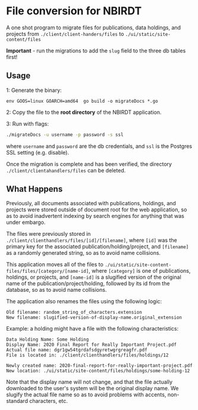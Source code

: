 # File conversion for NBIRDT

A one shot program to migrate files for publications, data holdings, and projects from 
`./client/client-handers/files` to `./ui/static/site-content/files`


**Important** - run the migrations to add the `slug` field to the three db tables first!


## Usage

1: Generate the binary:

~~~
env GOOS=linux GOARCH=amd64  go build -o migrateDocs *.go
~~~


2: Copy the file to the **root directory** of the NBIRDT application.

3: Run with flags:

~~~bash
./migrateDocs -u username -p password -s ssl
~~~

where `username` and `password` are the db credentials, and `ssl` is the Postgres SSL setting
(e.g. disable).

Once the migration is complete and has been verified, the directory `./client/clientahandlers/files` can
be deleted.

## What Happens

Previously, all documents associated with publications, holdings, and projects were stored outside of
document root for the web application, so as to avoid inadvertent indexing by search engines for anything
that was under embargo.

The files were previously stored in `./client/clienthandlers/files/[id]/[filename]`, where `[id]` was the primary key for
the associated publication/holding/project, and `[filename]` as a randomly generated string, so as to avoid
name collisions.

This application moves all of the files to `./ui/static/site-content-files/files/[category/[name-id]`, where
`[category]` is one of publications, holdings, or projects, and `[name-id]` is a slugified version of the 
original name of the publication/project/holding, followed by its id from the database, so as to avoid name
collisions.
 
The application also renames the files using the 
following logic:

    Old filename: random_string_of_characters.extension
    New filename: slugified-version-of-display-name.original_extension

Example: a holding might have a file with the following characteristics:

    Data Holding Name: Some Holding
    Display Name: 2020 Final Report for Really Important Project.pdf
    Actual file name: dgr1gw54tgrdafsdgyretwgrgreagfr.pdf
    File is located in: ./client/clienthandlers/files/holdings/12
    
    Newly created name: 2020-final-report-for-really-important-project.pdf
    New location: ./ui/static/site-content/files/holdings/some-holding-12

Note that the display name will not change, and that the file actually downloaded to the user's system will be the
original display name. We slugify the actual file name so as to avoid problems with accents, non-standard characters, 
etc.